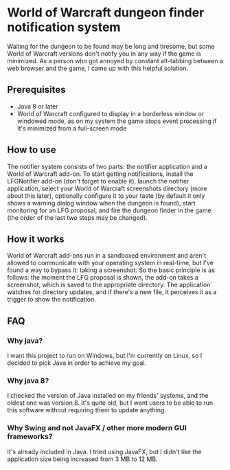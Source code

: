 # World of Warcraft dungeon finder notification system
Waiting for the dungeon to be found may be long and tiresome, but some World of Warcraft versions don't notify you in any way if the game is minimized. As a person who got annoyed by constant alt-tabbing between a web browser and the game, I came up with this helpful solution.

## Prerequisites
* Java 8 or later
* World of Warcraft configured to display in a borderless window or windowed mode, as on my system the game stops event processing if it's minimized from a full-screen mode

## How to use
The notifier system consists of two parts: the notifier application and a World of Warcraft add-on. To start getting notifications, install the LFGNotifier add-on (don't forget to enable it), launch the notifier application, select your World of Warcraft screenshots directory (more about this later), optionally configure it to your taste (by default it only shows a warning dialog window when the dungeon is found), start monitoring for an LFG proposal, and fire the dungeon finder in the game (the order of the last two steps may be changed).

## How it works
World of Warcraft add-ons run in a sandboxed environment and aren't allowed to communicate with your operating system in real-time, but I've found a way to bypass it: taking a screenshot. So the basic principle is as follows: the moment the LFG proposal is shown, the add-on takes a screenshot, which is saved to the appropriate directory. The application watches for directory updates, and if there's a new file, it perceives it as a trigger to show the notification.

## FAQ
### Why java?
I want this project to run on Windows, but I'm currently on Linux, so I decided to pick Java in order to achieve my goal.

### Why java 8?
I checked the version of Java installed on my friends' systems, and the oldest one was version 8. It's quite old, but I want users to be able to run this software without requiring them to update anything.

### Why Swing and not JavaFX / other more modern GUI frameworks?
It's already included in Java. I tried using JavaFX, but I didn't like the application size being increased from 3 MB to 12 MB.
